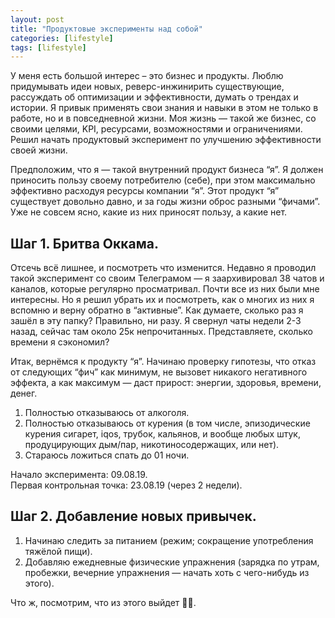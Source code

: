 ```yaml
---
layout: post
title: "Продуктовые эксперименты над собой"
categories: [lifestyle]
tags: [lifestyle]
---
```


У меня есть большой интерес – это бизнес и продукты. Люблю придумывать идеи новых, реверс-инжинирить существующие, рассуждать об оптимизации и эффективности, думать о трендах и истории. Я привык применять свои знания и навыки в этом не только в работе, но и в повседневной жизни. Моя жизнь — такой же бизнес, со своими целями, KPI, ресурсами, возможностями и ограничениями. Решил начать продуктовый эксперимент по улучшению эффективности своей жизни.  

Предположим, что я — такой внутренний продукт бизнеса “я”. Я должен приносить пользу своему потребителю (себе), при этом максимально эффективно расходуя ресурсы компании “я”. Этот продукт “я” существует довольно давно, и за годы жизни оброс разными “фичами”. Уже не совсем ясно, какие из них приносят пользу, а какие нет.  

## Шаг 1. Бритва Оккама. ##  

Отсечь всё лишнее, и посмотреть что изменится. Недавно я проводил такой эксперимент со своим Телеграмом — я заархивировал 38 чатов и каналов, которые регулярно просматривал. Почти все из них были мне интересны. Но я решил убрать их и посмотреть, как о многих из них я вспомню и верну обратно в “активные”. Как думаете, сколько раз я зашёл в эту папку? Правильно, ни разу. Я свернул чаты недели 2-3 назад, сейчас там около 25к непрочитанных. Представляете, сколько времени я сэкономил?  

Итак, вернёмся к продукту “я”. Начинаю проверку гипотезы, что отказ от следующих “фич” как минимум, не вызовет никакого негативного эффекта, а как максимум — даст прирост: энергии, здоровья, времени, денег.  

<ol>
    <li>Полностью отказываюсь от алкоголя.</li>
    <li>Полностью отказываюсь от курения (в том числе, эпизодические курения сигарет, iqos, трубок, кальянов, и вообще любых штук, продуцирующих дым/пар, никотиносодержащих, или нет).</li>
    <li>Стараюсь ложиться спать до 01 ночи.</li>
</ol>  

Начало эксперимента: 09.08.19.  
Первая контрольная точка: 23.08.19 (через 2 недели).  

## Шаг 2. Добавление новых привычек. ##  

<ol>
    <li>Начинаю следить за питанием (режим; сокращение употребления тяжёлой пищи).</li>
    <li>Добавляю ежедневные физические упражнения (зарядка по утрам, пробежки, вечерние упражнения — начать хоть с чего-нибудь из этого).</li>
</ol>  

Что ж, посмотрим, что из этого выйдет 🤷‍♂️.
